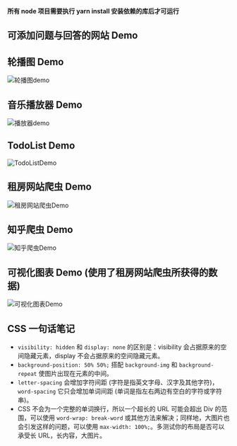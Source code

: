 **所有 node 项目需要执行 yarn install 安装依赖的库后才可运行**

## 可添加问题与回答的网站 Demo

## 轮播图 Demo

![](https://github.com/nbhaohao/FePractice/blob/master/slidephoto/slidePhoto.gif "轮播图demo")

## 音乐播放器 Demo

![](https://github.com/nbhaohao/FePractice/blob/master/musicplayer/musicPlayerDemo.gif "播放器demo")

## TodoList Demo

![](https://github.com/nbhaohao/FePractice/blob/master/todolist/todoList.gif "TodoListDemo")

## 租房网站爬虫 Demo
![](https://github.com/nbhaohao/FePractice/blob/master/spider/zufang.gif "租房网站爬虫Demo")

## 知乎爬虫 Demo
![](https://github.com/nbhaohao/FePractice/blob/master/spider/zhihuSpider.gif "知乎爬虫Demo")

## 可视化图表 Demo (使用了租房网站爬虫所获得的数据)
![](https://github.com/nbhaohao/FePractice/blob/master/EchartsDemo/EChartsDemo.gif "可视化图表Demo")

## CSS 一句话笔记
* `visibility: hidden` 和 `display: none` 的区别是：visibility 会占据原来的空间隐藏元素，display 不会占据原来的空间隐藏元素。
* `background-position: 50% 50%;` 搭配 `background-img` 和 `background-repeat` 使图片出现在元素的中间。
* `letter-spacing` 会增加字符间距 (字符是指英文字母、汉字及其他字符)，`word-spacing` 它只会增加单词间距 (单词是指左右两边有空白的字符或字符串)。
* CSS 不会为一个完整的单词换行，所以一个超长的 URL 可能会超出 Div 的范围，可以使用 `word-wrap: break-word` 或其他方法来解决；同样地，大图片也会引发这样的问题，可以使用 `max-width: 100%;`。多测试你的布局是否可以承受长 URL，长内容，大图片。
